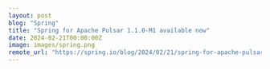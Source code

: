 ```yaml
---
layout: post
blog: "Spring"
title: "Spring for Apache Pulsar 1.1.0-M1 available now"
date: 2024-02-21T00:00:00Z
image: images/spring.png
remote_url: "https://spring.io/blog/2024/02/21/spring-for-apache-pulsar-1-1-0-m1-available-now"
---
```

